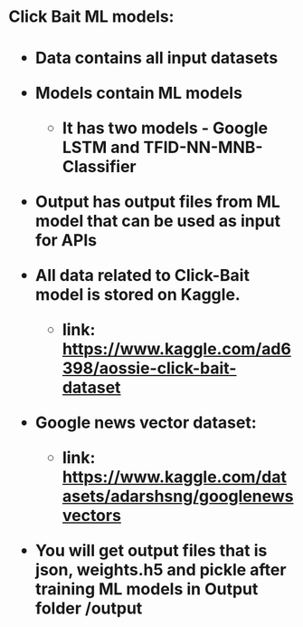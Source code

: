 <h1>Click Bait ML models: <h1>

- Data contains all input datasets

- Models contain ML models
    - It has two models - Google LSTM and TFID-NN-MNB-Classifier
- Output has output files from ML model that can be used as input for APIs


- All data related to Click-Bait model is stored on Kaggle.

    - link: https://www.kaggle.com/ad6398/aossie-click-bait-dataset

- Google news vector dataset:

    - link: https://www.kaggle.com/datasets/adarshsng/googlenewsvectors

- You will get output files
that is json, weights.h5 and pickle after training ML models in Output folder /output